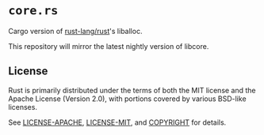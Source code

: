 # `core.rs`

Cargo version of [rust-lang/rust]'s liballoc.

[rust-lang/rust]: https://github.com/rust-lang/rust

This repository will mirror the latest nightly version of libcore.

## License

Rust is primarily distributed under the terms of both the MIT license
and the Apache License (Version 2.0), with portions covered by various
BSD-like licenses.

See [LICENSE-APACHE](LICENSE-APACHE), [LICENSE-MIT](LICENSE-MIT), and [COPYRIGHT](COPYRIGHT) for details.
